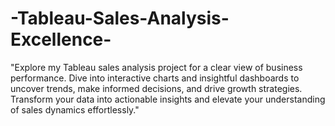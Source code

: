 # -Tableau-Sales-Analysis-Excellence-
 "Explore my Tableau sales analysis project for a clear view of business performance. Dive into interactive charts and insightful dashboards to uncover trends, make informed decisions, and drive growth strategies. Transform your data into actionable insights and elevate your understanding of sales dynamics effortlessly."
